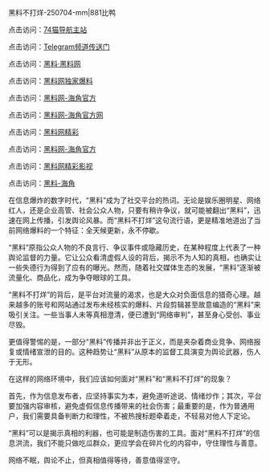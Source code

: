 黑料不打烊-250704-mm|881比鸭

点击访问：<a href="https://74mao.com/">74猫导航主站</a>

点击访问：<a href="https://74mao.com/">Telegram频道传送门</a>

点击访问：<a href="https://heiliaolvzlu3.pages.dev">黑料·黑料网</a>

点击访问：<a href="https://heiliaoyvnrda.pages.dev">黑料网独家爆料</a>

点击访问：<a href="https://jha.pages.dev/">黑料网-海角官方</a>

点击访问：<a href="https://sdbsd.pages.dev/">黑料网-海角官方网</a>

点击访问：<a href="https://qfwfg.pages.dev/">黑料网精彩</a>

点击访问：<a href="https://jha.pages.dev/">黑料网-海角官方</a>

点击访问：<a href="https://tyer.pages.dev/">黑料网精彩影视</a>

点击访问：<a href="https://gdas.pages.dev/">黑料-海角</a>

在信息爆炸的数字时代，“黑料”成为了社交平台的热词。无论是娱乐圈明星、网络红人，还是企业高管、社会公众人物，只要有稍许争议，就可能被翻出“黑料”，迅速在网上传播，引发舆论风暴。而“黑料不打烊”这句流行语，更是精准地道出了当前网络爆料的一个特征：全天候更新，永不停歇。

“黑料”原指公众人物的不良言行、争议事件或隐藏历史，在某种程度上代表了一种舆论监督的力量。它让公众看清虚假人设的背后，揭示不为人知的真相，也确实让一些失德行为得到了应有的曝光。然而，随着社交媒体生态的发展，“黑料”逐渐被流量化、商品化，成为争夺眼球的工具。

“黑料不打烊”的背后，是平台对流量的渴求，也是大众对负面信息的猎奇心理。越来越多的账号和网站通过发布未经核实的爆料、片段剪辑甚至故意编造的“黑料”来吸引关注。一些当事人未等真相澄清，便已遭到“网络审判”，甚至身心受创、事业尽毁。

更值得警惕的是，一部分“黑料”传播并非出于正义，而是夹杂着商业竞争、网络报复或情绪宣泄的目的。这种趋势让“黑料”从原本的监督工具演变为舆论武器，伤人于无形。

在这样的网络环境中，我们应该如何面对“黑料”和“黑料不打烊”的现象？

首先，作为信息发布者，应坚持事实为本，避免道听途说、情绪炒作；其次，平台要加强内容审核，避免虚假信息传播带来的社会伤害；最重要的是，作为普通用户，我们需要具备判断力和理性，不被热搜标题牵着走，不轻易对他人下定论。

“黑料”可以是揭示真相的利器，也可能是制造伤害的工具。面对“黑料不打烊”的信息洪流，我们不能只做吃瓜群众，更应学会在碎片化的内容中，守住理性与善意。

网络不眠，舆论不止，但真相值得等待，善意值得坚守。
